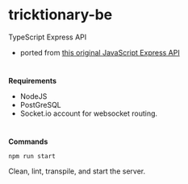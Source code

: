 # tricktionary-be

TypeScript Express API
- ported from [this original JavaScript Express API](https://github.com/christiano39/trictionary_be)

#

**Requirements**

- NodeJS
- PostGreSQL
- Socket.io account for websocket routing.

#

**Commands**

    npm run start

Clean, lint, transpile, and start the server.
